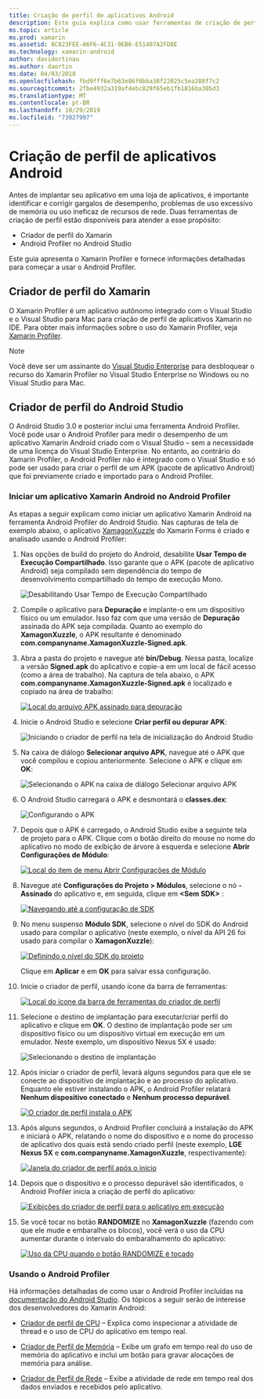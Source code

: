 ```yaml
---
title: Criação de perfil de aplicativos Android
description: Este guia explica como usar ferramentas de criação de perfil para examinar o desempenho e o uso de memória de um aplicativo Android.
ms.topic: article
ms.prod: xamarin
ms.assetid: 8C823FEE-A6F6-4C31-9EB6-E51407A2FD8E
ms.technology: xamarin-android
author: davidortinau
ms.author: daortin
ms.date: 04/03/2018
ms.openlocfilehash: fbd9fff6e7b63e86f0bba38f22025c5ea288f7c2
ms.sourcegitcommit: 2fbe4932a319af4ebc829f65eb1fb1816ba305d3
ms.translationtype: MT
ms.contentlocale: pt-BR
ms.lasthandoff: 10/29/2019
ms.locfileid: "73027997"
---
```

# <a name="profiling-android-apps"></a>Criação de perfil de aplicativos Android

Antes de implantar seu aplicativo em uma loja de aplicativos, é importante identificar e corrigir gargalos de desempenho, problemas de uso excessivo de memória ou uso ineficaz de recursos de rede. Duas ferramentas de criação de perfil estão disponíveis para atender a esse propósito:

- Criador de perfil do Xamarin 
- Android Profiler no Android Studio

Este guia apresenta o Xamarin Profiler e fornece informações detalhadas para começar a usar o Android Profiler.

## <a name="xamarin-profiler"></a>Criador de perfil do Xamarin

O Xamarin Profiler é um aplicativo autônomo integrado com o Visual Studio e o Visual Studio para Mac para criação de perfil de aplicativos Xamarin no IDE. Para obter mais informações sobre o uso do Xamarin Profiler, veja [Xamarin Profiler](~/tools/profiler/index.md).

> [!NOTE]
> Você deve ser um assinante do [Visual Studio Enterprise](https://visualstudio.microsoft.com/vs/compare/) para desbloquear o recurso do Xamarin Profiler no Visual Studio Enterprise no Windows ou no Visual Studio para Mac.

## <a name="android-studio-profiler"></a>Criador de perfil do Android Studio

O Android Studio 3.0 e posterior inclui uma ferramenta Android Profiler. Você pode usar o Android Profiler para medir o desempenho de um aplicativo Xamarin Android criado com o Visual Studio &ndash; sem a necessidade de uma licença do Visual Studio Enterprise. No entanto, ao contrário do Xamarin Profiler, o Android Profiler não é integrado com o Visual Studio e só pode ser usado para criar o perfil de um APK (pacote de aplicativo Android) que foi previamente criado e importado para o Android Profiler.

### <a name="launching-a-xamarin-android-app-in-android-profiler"></a>Iniciar um aplicativo Xamarin Android no Android Profiler

As etapas a seguir explicam como iniciar um aplicativo Xamarin Android na ferramenta Android Profiler do Android Studio. Nas capturas de tela de exemplo abaixo, o aplicativo [XamagonXuzzle](https://docs.microsoft.com/samples/xamarin/mobile-samples/liveplayer-xamagonxuzzlelp/) do Xamarin Forms é criado e analisado usando o Android Profiler:

1. Nas opções de build do projeto do Android, desabilite **Usar Tempo de Execução Compartilhado**. Isso garante que o APK (pacote de aplicativo Android) seja compilado sem dependência do tempo de desenvolvimento compartilhado do tempo de execução Mono.

    ![Desabilitando Usar Tempo de Execução Compartilhado](profiling-images/vswin/01-turn-off-shared-runtime.png)

2. Compile o aplicativo para **Depuração** e implante-o em um dispositivo físico ou um emulador. Isso faz com que uma versão de **Depuração** assinada do APK seja compilada.
    Quanto ao exemplo do **XamagonXuzzle**, o APK resultante é denominado **com.companyname.XamagonXuzzle-Signed.apk**.

3. Abra a pasta do projeto e navegue até **bin/Debug**. Nessa pasta, localize a versão **Signed.apk** do aplicativo e copie-a em um local de fácil acesso (como a área de trabalho). Na captura de tela abaixo, o APK **com.companyname.XamagonXuzzle-Signed.apk** é localizado e copiado na área de trabalho:

    [![Local do arquivo APK assinado para depuração](profiling-images/vswin/02-locating-the-debug-apk-sml.png)](profiling-images/vswin/02-locating-the-debug-apk.png#lightbox)

4. Inicie o Android Studio e selecione **Criar perfil ou depurar APK**:

    ![Iniciando o criador de perfil na tela de inicialização do Android Studio](profiling-images/vswin/03-android-studio.png)

5. Na caixa de diálogo **Selecionar arquivo APK**, navegue até o APK que você compilou e copiou anteriormente. Selecione o APK e clique em **OK**: 
    
    ![Selecionando o APK na caixa de diálogo Selecionar arquivo APK](profiling-images/vswin/04-select-apk-dialog.png)

6. O Android Studio carregará o APK e desmontará o **classes.dex**:

    ![Configurando o APK](profiling-images/vswin/05-setting-up-the-apk.png)

7. Depois que o APK é carregado, o Android Studio exibe a seguinte tela de projeto para o APK. Clique com o botão direito do mouse no nome do aplicativo no modo de exibição de árvore à esquerda e selecione **Abrir Configurações de Módulo**:

    [![Local do item de menu Abrir Configurações de Módulo](profiling-images/vswin/06-open-module-settings-sml.png)](profiling-images/vswin/06-open-module-settings.png#lightbox)

8. Navegue até **Configurações do Projeto > Módulos**, selecione o nó **-Assinado** do aplicativo e, em seguida, clique em **&lt;Sem SDK&gt;** :

    [![Navegando até a configuração de SDK](profiling-images/vswin/07-project-settings-modules-sml.png)](profiling-images/vswin/07-project-settings-modules.png#lightbox)

9. No menu suspenso **Módulo SDK**, selecione o nível do SDK do Android usado para compilar o aplicativo (neste exemplo, o nível da API 26 foi usado para compilar o **XamagonXuzzle**):

    [![Definindo o nível do SDK do projeto](profiling-images/vswin/08-project-sdk-level-sml.png)](profiling-images/vswin/08-project-sdk-level.png#lightbox)

    Clique em **Aplicar** e em **OK** para salvar essa configuração.

10. Inicie o criador de perfil, usando ícone da barra de ferramentas:

    [![Local do ícone da barra de ferramentas do criador de perfil](profiling-images/vswin/09-launch-profiler-sml.png)](profiling-images/vswin/09-launch-profiler.png#lightbox)

11. Selecione o destino de implantação para executar/criar perfil do aplicativo e clique em **OK**. O destino de implantação pode ser um dispositivo físico ou um dispositivo virtual em execução em um emulador. Neste exemplo, um dispositivo Nexus 5X é usado:

    ![Selecionando o destino de implantação](profiling-images/vswin/10-select-deployment-target.png)

12. Após iniciar o criador de perfil, levará alguns segundos para que ele se conecte ao dispositivo de implantação e ao processo do aplicativo. Enquanto ele estiver instalando o APK, o Android Profiler relatará **Nenhum dispositivo conectado** e **Nenhum processo depurável**.

    [![O criador de perfil instala o APK](profiling-images/vswin/11-no-connected-devices-sml.png)](profiling-images/vswin/11-no-connected-devices.png#lightbox)

13. Após alguns segundos, o Android Profiler concluirá a instalação do APK e iniciará o APK, relatando o nome do dispositivo e o nome do processo de aplicativo dos quais está sendo criado perfil (neste exemplo, **LGE Nexus 5X** e **com.companyname.XamagonXuzzle**, respectivamente):

    [![Janela do criador de perfil após o início](profiling-images/vswin/12-profiler-starts-sml.png)](profiling-images/vswin/12-profiler-starts.png#lightbox)

14. Depois que o dispositivo e o processo depurável são identificados, o Android Profiler inicia a criação de perfil do aplicativo:

    [![Exibições do criador de perfil para o aplicativo em execução](profiling-images/vswin/13-profiler-running-sml.png)](profiling-images/vswin/13-profiler-running.png#lightbox)

15. Se você tocar no botão **RANDOMIZE** no **XamagonXuzzle** (fazendo com que ele mude e embaralhe os blocos), você verá o uso da CPU aumentar durante o intervalo do embaralhamento do aplicativo:

    [![Uso da CPU quando o botão RANDOMIZE é tocado](profiling-images/vswin/14-tap-randomize-sml.png)](profiling-images/vswin/14-tap-randomize.png#lightbox)

### <a name="using-the-android-profiler"></a>Usando o Android Profiler

Há informações detalhadas de como usar o Android Profiler incluídas na [documentação do Android Studio](https://developer.android.com/studio/profile/android-profiler.html).
Os tópicos a seguir serão de interesse dos desenvolvedores do Xamarin Android:

- [Criador de perfil de CPU](https://developer.android.com/studio/profile/cpu-profiler.html) &ndash; Explica como inspecionar a atividade de thread e o uso de CPU do aplicativo em tempo real.

- [Criador de Perfil de Memória](https://developer.android.com/studio/profile/memory-profiler.html) &ndash; Exibe um grafo em tempo real do uso de memória do aplicativo e inclui um botão para gravar alocações de memória para análise.

- [Criador de Perfil de Rede](https://developer.android.com/studio/profile/network-profiler.html) &ndash; Exibe a atividade de rede em tempo real dos dados enviados e recebidos pelo aplicativo.

